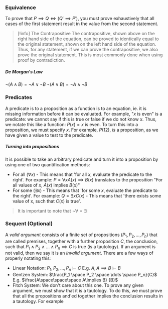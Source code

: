 ### Equivalence
To prove that $P \implies Q \iff (Q' \implies P')$, you must prove exhaustively that all cases of the first statement result in the value from the second statement. 
> [!info] The Contrapositive
> The contrapositive, shown above on the right hand side of the equation, can be proved to identically equal to the original statement, shown on the left hand side of the equation. Thus, for any statement, if we can prove the contrapositive, we also prove the original statement. This is most commonly done when using proof by contradiction.
##### De Morgan's Law
$¬(A\wedge B) = ¬A \vee ¬B$
$¬(A\vee B) = ¬A \wedge ¬B$

### Predicates
A predicate is to a proposition as a function is to an equation, ie. it is missing information before it can be evaluated. For example, "$x$ is even" is a predicate: we cannot say if this is true or false if we do not know $x$. Thus, we notate this like a function: $P(x) = x \text{ is even}$. To turn this into a proposition, we must specify $x$. For example, $P(12)$, *is* a proposition, as we have given a value to test to the predicate.
##### Turning into propositions
It is possible to take an arbitrary predicate and turn it into a proposition by using one of two quantification methods:
- For all ($\forall x$) - This means that 'for all $x$, evaluate the predicate to the right'. For example: $P = \forall xA(x) \implies B(x)$ translates to the proposition "For all values of $x$, $A(x)$ implies $B(x)$"
- For some ($\exists x$) - This means that 'for some $x$, evaluate the predicate to the right'. For example: $Q = \exists xC(x)$ - This means that 'there exists some value of x, such that $C(x)$ is true'.
> It is important to note that $¬\forall = \exists$

### Sequent (Optional)
A *valid argument* consists of a finite set of propositions ($P_1, P_2, \dots, P_n$) that are called premises, together with a further proposition $C$, the conclusion, such that $P_1 \wedge P_2 \wedge \dots \wedge P_n \implies C$ is true (is a tautology). If an argument is not valid, then we say it is an *invalid argument*.
There are a few ways of properly notating this: 
- Linear Notation: $P_1, P_2, \dots, P_n \vdash C$
	E.g. $A, A\implies B \vdash B$
- Gentzen System: $\frac{P_1 \space P_2 \space \dots \space P_n}{C}$
	E.g. $\frac{A\space\space\space A\implies B} {B}$
- Fitch System: We don't care about this one.
To prove any given argument, we must show that it is a tautology. To do this, we must prove that all the propositions and'ed together implies the conclusion results in a tautology.
For example